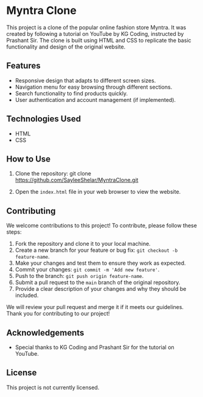 # Myntra Clone

This project is a clone of the popular online fashion store Myntra. It was created by following a tutorial on YouTube by KG Coding, instructed by Prashant Sir. The clone is built using HTML and CSS to replicate the basic functionality and design of the original website.

## Features

- Responsive design that adapts to different screen sizes.
- Navigation menu for easy browsing through different sections.
- Search functionality to find products quickly.
- User authentication and account management (if implemented).

## Technologies Used

- HTML
- CSS

## How to Use

1. Clone the repository:
   git clone https://github.com/SayleeShelar/MyntraClone.git

2. Open the `index.html` file in your web browser to view the website.
   

## Contributing
We welcome contributions to this project! To contribute, please follow these steps:

1. Fork the repository and clone it to your local machine.
2. Create a new branch for your feature or bug fix: `git checkout -b feature-name`.
3. Make your changes and test them to ensure they work as expected.
4. Commit your changes: `git commit -m 'Add new feature'`.
5. Push to the branch: `git push origin feature-name`.
6. Submit a pull request to the `main` branch of the original repository.
7. Provide a clear description of your changes and why they should be included.

We will review your pull request and merge it if it meets our guidelines. Thank you for contributing to our project!


## Acknowledgements

- Special thanks to KG Coding and Prashant Sir for the tutorial on YouTube.

## License

This project is not currently licensed.


